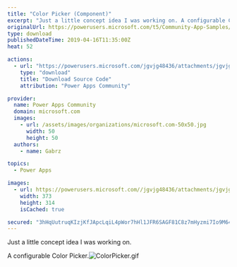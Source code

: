 ```yaml
---
title: "Color Picker (Component)"
excerpt: "Just a little concept idea I was working on. A configurable Color Picker."
originalUrl: https://powerusers.microsoft.com/t5/Community-App-Samples/Color-Picker-Component/td-p/268469
type: download
publishedDateTime: 2019-04-16T11:35:00Z
heat: 52

actions:
  - url: "https://powerusers.microsoft.com/jgvjg48436/attachments/jgvjg48436/AppFeedbackGallery/163/2/ColorPicker.msapp"
    type: "download"
    title: "Download Source Code"
    attribution: "Power Apps Community"

provider:
  name: Power Apps Community
  domain: microsoft.com
  images:
    - url: /assets/images/organizations/microsoft.com-50x50.jpg
      width: 50
      height: 50
  authors:
    - name: Gabrz

topics:
  - Power Apps

images:
  - url: https://powerusers.microsoft.com//jgvjg48436/attachments/jgvjg48436/AppFeedbackGallery/163/1/ColorPicker.png
    width: 373
    height: 314
    isCached: true

secured: "3hHqUutruqKIzjKfJApcLqiL4pWor7hHl1JFR6SAGF81C8z7mHyzmi7Io9M64DZWo66ListF2TexxM0dp4Bq4Zj+bbuZcWYKcY2YE5XAVxiIee0jbQv1Z0c6qcRTGLsRwHsULLVhD820lP7GlthV3DDxe2ErrHqlRPdix53CHP99yVlug3nvXqRmuS87UWl/EQ8sPtFEgws+utbK/0Az4AfIO2bcIaEgwufXIhk8P67T1olX2cCH3dB/QYwxasv4joRwpn5vyr9qa75l7awLPDtKrMdA7MB73U9DTsxJsoiJwa4ELJcTiNcjt/UjIP2wFSu5UCew/jzQLWGHHvjieCsL8V476z7XADmhsaF02usSWjLBPUPviXf3bGxWlZYvjEP1CyZXoMQuNRncXG7di6t+Jju2cqz73X7MvnESLzLQxKzzshSQ8SvBkDkKhaFB;tkXJYjGy53QIHsHzs8pTkg=="
---
```

<p>Just a little concept idea I was working on.</p>
<p>A configurable Color Picker.<span class="lia-inline-image-display-wrapper lia-image-align-center" image-alt="ColorPicker.gif" style="width: 611px;"><img src="https://powerusers.microsoft.com/t5/image/serverpage/image-id/61146i374DC1C6DEFEC4D8/image-size/large?v=1.0&amp;px=999" title="ColorPicker.gif" alt="ColorPicker.gif" li-image-url="https://powerusers.microsoft.com/t5/image/serverpage/image-id/61146i374DC1C6DEFEC4D8?v=1.0" li-image-display-id="'61146i374DC1C6DEFEC4D8'" li-message-uid="'268469'" li-messages-message-image="true" li-bindable="" class="lia-media-image" tabindex="0" li-bypass-lightbox-when-linked="true" li-use-hover-links="false"></span></p>
<p class="lia-img-tmp-id-1">&nbsp;</p>

